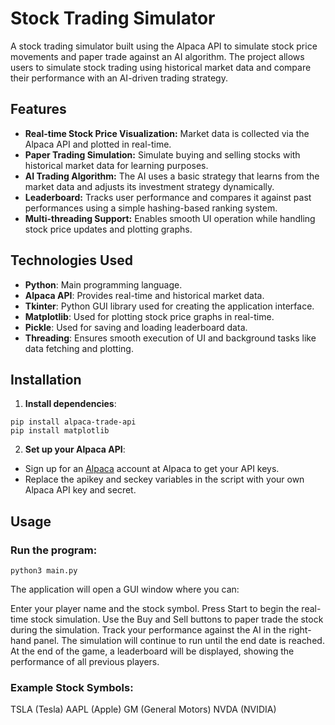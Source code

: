 # Stock Trading Simulator

A stock trading simulator built using the Alpaca API to simulate stock price movements and paper trade against an AI algorithm. The project allows users to simulate stock trading using historical market data and compare their performance with an AI-driven trading strategy.

## Features

- **Real-time Stock Price Visualization:** Market data is collected via the Alpaca API and plotted in real-time.
- **Paper Trading Simulation:** Simulate buying and selling stocks with historical market data for learning purposes.
- **AI Trading Algorithm:** The AI uses a basic strategy that learns from the market data and adjusts its investment strategy dynamically.
- **Leaderboard:** Tracks user performance and compares it against past performances using a simple hashing-based ranking system.
- **Multi-threading Support:** Enables smooth UI operation while handling stock price updates and plotting graphs.

## Technologies Used

- **Python**: Main programming language.
- **Alpaca API**: Provides real-time and historical market data.
- **Tkinter**: Python GUI library used for creating the application interface.
- **Matplotlib**: Used for plotting stock price graphs in real-time.
- **Pickle**: Used for saving and loading leaderboard data.
- **Threading**: Ensures smooth execution of UI and background tasks like data fetching and plotting.

## Installation

1. **Install dependencies**:

```
pip install alpaca-trade-api
pip install matplotlib
```

2. **Set up your Alpaca API**:
- Sign up for an [Alpaca](https://alpaca.markets/) account at Alpaca to get your API keys.
- Replace the apikey and seckey variables in the script with your own Alpaca API key and secret.

## Usage

### Run the program:

```
python3 main.py
```

The application will open a GUI window where you can:

Enter your player name and the stock symbol.
Press Start to begin the real-time stock simulation.
Use the Buy and Sell buttons to paper trade the stock during the simulation.
Track your performance against the AI in the right-hand panel.
The simulation will continue to run until the end date is reached. At the end of the game, a leaderboard will be displayed, showing the performance of all previous players.

### Example Stock Symbols:

TSLA (Tesla)
AAPL (Apple)
GM (General Motors)
NVDA (NVIDIA)

